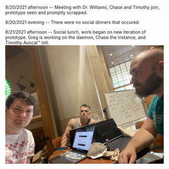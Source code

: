 8/20/2021 afternoon -- Meeting with Dr. Williams, Chase and Timothy join, prototype seen and promptly scrapped.

8/20/2021 evening -- There were no social dinners that occured.

8/21/2021 afternoon -- Social lunch, work began on new iteration of prototype. Greg is working on the daemon, Chase the instance, and Timothy Avocat™ Intl.
![Aforementioned Lunch](/images/8-21-21.jpg)